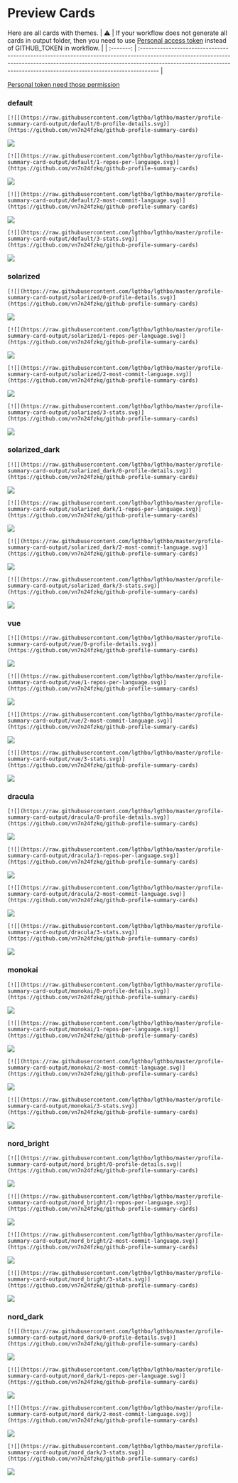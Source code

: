 
# Preview Cards

Here are all cards with themes.
| :warning: | If your workflow does not generate all cards in output folder, then you need to use [Personal access token](https://docs.github.com/en/actions/configuring-and-managing-workflows/creating-and-storing-encrypted-secrets) instead of GITHUB_TOKEN in workflow. |
| :-------: | :------------------------------------------------------------------------------------------------------------------------------------------------------------------------------------------------------------------------------------------------ |

[Personal token need those permission](https://github.com/vn7n24fzkq/github-profile-summary-cards/wiki/Personal-access-token-permissions)


### default


```
[![](https://raw.githubusercontent.com/lgthbo/lgthbo/master/profile-summary-card-output/default/0-profile-details.svg)](https://github.com/vn7n24fzkq/github-profile-summary-cards)
```
![](https://raw.githubusercontent.com/lgthbo/lgthbo/master/profile-summary-card-output/default/0-profile-details.svg)


```
[![](https://raw.githubusercontent.com/lgthbo/lgthbo/master/profile-summary-card-output/default/1-repos-per-language.svg)](https://github.com/vn7n24fzkq/github-profile-summary-cards)
```
![](https://raw.githubusercontent.com/lgthbo/lgthbo/master/profile-summary-card-output/default/1-repos-per-language.svg)


```
[![](https://raw.githubusercontent.com/lgthbo/lgthbo/master/profile-summary-card-output/default/2-most-commit-language.svg)](https://github.com/vn7n24fzkq/github-profile-summary-cards)
```
![](https://raw.githubusercontent.com/lgthbo/lgthbo/master/profile-summary-card-output/default/2-most-commit-language.svg)


```
[![](https://raw.githubusercontent.com/lgthbo/lgthbo/master/profile-summary-card-output/default/3-stats.svg)](https://github.com/vn7n24fzkq/github-profile-summary-cards)
```
![](https://raw.githubusercontent.com/lgthbo/lgthbo/master/profile-summary-card-output/default/3-stats.svg)


### solarized


```
[![](https://raw.githubusercontent.com/lgthbo/lgthbo/master/profile-summary-card-output/solarized/0-profile-details.svg)](https://github.com/vn7n24fzkq/github-profile-summary-cards)
```
![](https://raw.githubusercontent.com/lgthbo/lgthbo/master/profile-summary-card-output/solarized/0-profile-details.svg)


```
[![](https://raw.githubusercontent.com/lgthbo/lgthbo/master/profile-summary-card-output/solarized/1-repos-per-language.svg)](https://github.com/vn7n24fzkq/github-profile-summary-cards)
```
![](https://raw.githubusercontent.com/lgthbo/lgthbo/master/profile-summary-card-output/solarized/1-repos-per-language.svg)


```
[![](https://raw.githubusercontent.com/lgthbo/lgthbo/master/profile-summary-card-output/solarized/2-most-commit-language.svg)](https://github.com/vn7n24fzkq/github-profile-summary-cards)
```
![](https://raw.githubusercontent.com/lgthbo/lgthbo/master/profile-summary-card-output/solarized/2-most-commit-language.svg)


```
[![](https://raw.githubusercontent.com/lgthbo/lgthbo/master/profile-summary-card-output/solarized/3-stats.svg)](https://github.com/vn7n24fzkq/github-profile-summary-cards)
```
![](https://raw.githubusercontent.com/lgthbo/lgthbo/master/profile-summary-card-output/solarized/3-stats.svg)


### solarized_dark


```
[![](https://raw.githubusercontent.com/lgthbo/lgthbo/master/profile-summary-card-output/solarized_dark/0-profile-details.svg)](https://github.com/vn7n24fzkq/github-profile-summary-cards)
```
![](https://raw.githubusercontent.com/lgthbo/lgthbo/master/profile-summary-card-output/solarized_dark/0-profile-details.svg)


```
[![](https://raw.githubusercontent.com/lgthbo/lgthbo/master/profile-summary-card-output/solarized_dark/1-repos-per-language.svg)](https://github.com/vn7n24fzkq/github-profile-summary-cards)
```
![](https://raw.githubusercontent.com/lgthbo/lgthbo/master/profile-summary-card-output/solarized_dark/1-repos-per-language.svg)


```
[![](https://raw.githubusercontent.com/lgthbo/lgthbo/master/profile-summary-card-output/solarized_dark/2-most-commit-language.svg)](https://github.com/vn7n24fzkq/github-profile-summary-cards)
```
![](https://raw.githubusercontent.com/lgthbo/lgthbo/master/profile-summary-card-output/solarized_dark/2-most-commit-language.svg)


```
[![](https://raw.githubusercontent.com/lgthbo/lgthbo/master/profile-summary-card-output/solarized_dark/3-stats.svg)](https://github.com/vn7n24fzkq/github-profile-summary-cards)
```
![](https://raw.githubusercontent.com/lgthbo/lgthbo/master/profile-summary-card-output/solarized_dark/3-stats.svg)


### vue


```
[![](https://raw.githubusercontent.com/lgthbo/lgthbo/master/profile-summary-card-output/vue/0-profile-details.svg)](https://github.com/vn7n24fzkq/github-profile-summary-cards)
```
![](https://raw.githubusercontent.com/lgthbo/lgthbo/master/profile-summary-card-output/vue/0-profile-details.svg)


```
[![](https://raw.githubusercontent.com/lgthbo/lgthbo/master/profile-summary-card-output/vue/1-repos-per-language.svg)](https://github.com/vn7n24fzkq/github-profile-summary-cards)
```
![](https://raw.githubusercontent.com/lgthbo/lgthbo/master/profile-summary-card-output/vue/1-repos-per-language.svg)


```
[![](https://raw.githubusercontent.com/lgthbo/lgthbo/master/profile-summary-card-output/vue/2-most-commit-language.svg)](https://github.com/vn7n24fzkq/github-profile-summary-cards)
```
![](https://raw.githubusercontent.com/lgthbo/lgthbo/master/profile-summary-card-output/vue/2-most-commit-language.svg)


```
[![](https://raw.githubusercontent.com/lgthbo/lgthbo/master/profile-summary-card-output/vue/3-stats.svg)](https://github.com/vn7n24fzkq/github-profile-summary-cards)
```
![](https://raw.githubusercontent.com/lgthbo/lgthbo/master/profile-summary-card-output/vue/3-stats.svg)


### dracula


```
[![](https://raw.githubusercontent.com/lgthbo/lgthbo/master/profile-summary-card-output/dracula/0-profile-details.svg)](https://github.com/vn7n24fzkq/github-profile-summary-cards)
```
![](https://raw.githubusercontent.com/lgthbo/lgthbo/master/profile-summary-card-output/dracula/0-profile-details.svg)


```
[![](https://raw.githubusercontent.com/lgthbo/lgthbo/master/profile-summary-card-output/dracula/1-repos-per-language.svg)](https://github.com/vn7n24fzkq/github-profile-summary-cards)
```
![](https://raw.githubusercontent.com/lgthbo/lgthbo/master/profile-summary-card-output/dracula/1-repos-per-language.svg)


```
[![](https://raw.githubusercontent.com/lgthbo/lgthbo/master/profile-summary-card-output/dracula/2-most-commit-language.svg)](https://github.com/vn7n24fzkq/github-profile-summary-cards)
```
![](https://raw.githubusercontent.com/lgthbo/lgthbo/master/profile-summary-card-output/dracula/2-most-commit-language.svg)


```
[![](https://raw.githubusercontent.com/lgthbo/lgthbo/master/profile-summary-card-output/dracula/3-stats.svg)](https://github.com/vn7n24fzkq/github-profile-summary-cards)
```
![](https://raw.githubusercontent.com/lgthbo/lgthbo/master/profile-summary-card-output/dracula/3-stats.svg)


### monokai


```
[![](https://raw.githubusercontent.com/lgthbo/lgthbo/master/profile-summary-card-output/monokai/0-profile-details.svg)](https://github.com/vn7n24fzkq/github-profile-summary-cards)
```
![](https://raw.githubusercontent.com/lgthbo/lgthbo/master/profile-summary-card-output/monokai/0-profile-details.svg)


```
[![](https://raw.githubusercontent.com/lgthbo/lgthbo/master/profile-summary-card-output/monokai/1-repos-per-language.svg)](https://github.com/vn7n24fzkq/github-profile-summary-cards)
```
![](https://raw.githubusercontent.com/lgthbo/lgthbo/master/profile-summary-card-output/monokai/1-repos-per-language.svg)


```
[![](https://raw.githubusercontent.com/lgthbo/lgthbo/master/profile-summary-card-output/monokai/2-most-commit-language.svg)](https://github.com/vn7n24fzkq/github-profile-summary-cards)
```
![](https://raw.githubusercontent.com/lgthbo/lgthbo/master/profile-summary-card-output/monokai/2-most-commit-language.svg)


```
[![](https://raw.githubusercontent.com/lgthbo/lgthbo/master/profile-summary-card-output/monokai/3-stats.svg)](https://github.com/vn7n24fzkq/github-profile-summary-cards)
```
![](https://raw.githubusercontent.com/lgthbo/lgthbo/master/profile-summary-card-output/monokai/3-stats.svg)


### nord_bright


```
[![](https://raw.githubusercontent.com/lgthbo/lgthbo/master/profile-summary-card-output/nord_bright/0-profile-details.svg)](https://github.com/vn7n24fzkq/github-profile-summary-cards)
```
![](https://raw.githubusercontent.com/lgthbo/lgthbo/master/profile-summary-card-output/nord_bright/0-profile-details.svg)


```
[![](https://raw.githubusercontent.com/lgthbo/lgthbo/master/profile-summary-card-output/nord_bright/1-repos-per-language.svg)](https://github.com/vn7n24fzkq/github-profile-summary-cards)
```
![](https://raw.githubusercontent.com/lgthbo/lgthbo/master/profile-summary-card-output/nord_bright/1-repos-per-language.svg)


```
[![](https://raw.githubusercontent.com/lgthbo/lgthbo/master/profile-summary-card-output/nord_bright/2-most-commit-language.svg)](https://github.com/vn7n24fzkq/github-profile-summary-cards)
```
![](https://raw.githubusercontent.com/lgthbo/lgthbo/master/profile-summary-card-output/nord_bright/2-most-commit-language.svg)


```
[![](https://raw.githubusercontent.com/lgthbo/lgthbo/master/profile-summary-card-output/nord_bright/3-stats.svg)](https://github.com/vn7n24fzkq/github-profile-summary-cards)
```
![](https://raw.githubusercontent.com/lgthbo/lgthbo/master/profile-summary-card-output/nord_bright/3-stats.svg)


### nord_dark


```
[![](https://raw.githubusercontent.com/lgthbo/lgthbo/master/profile-summary-card-output/nord_dark/0-profile-details.svg)](https://github.com/vn7n24fzkq/github-profile-summary-cards)
```
![](https://raw.githubusercontent.com/lgthbo/lgthbo/master/profile-summary-card-output/nord_dark/0-profile-details.svg)


```
[![](https://raw.githubusercontent.com/lgthbo/lgthbo/master/profile-summary-card-output/nord_dark/1-repos-per-language.svg)](https://github.com/vn7n24fzkq/github-profile-summary-cards)
```
![](https://raw.githubusercontent.com/lgthbo/lgthbo/master/profile-summary-card-output/nord_dark/1-repos-per-language.svg)


```
[![](https://raw.githubusercontent.com/lgthbo/lgthbo/master/profile-summary-card-output/nord_dark/2-most-commit-language.svg)](https://github.com/vn7n24fzkq/github-profile-summary-cards)
```
![](https://raw.githubusercontent.com/lgthbo/lgthbo/master/profile-summary-card-output/nord_dark/2-most-commit-language.svg)


```
[![](https://raw.githubusercontent.com/lgthbo/lgthbo/master/profile-summary-card-output/nord_dark/3-stats.svg)](https://github.com/vn7n24fzkq/github-profile-summary-cards)
```
![](https://raw.githubusercontent.com/lgthbo/lgthbo/master/profile-summary-card-output/nord_dark/3-stats.svg)

